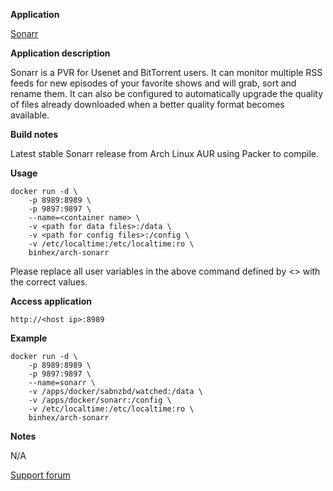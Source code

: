 **Application**

[Sonarr](https://sonarr.tv/)

**Application description**

Sonarr is a PVR for Usenet and BitTorrent users. It can monitor multiple RSS feeds for new episodes of your favorite shows and will grab, sort and rename them. It can also be configured to automatically upgrade the quality of files already downloaded when a better quality format becomes available.

**Build notes**

Latest stable Sonarr release from Arch Linux AUR using Packer to compile.

**Usage**
```
docker run -d \
	-p 8989:8989 \
	-p 9897:9897 \
	--name=<container name> \
	-v <path for data files>:/data \
	-v <path for config files>:/config \
	-v /etc/localtime:/etc/localtime:ro \
	binhex/arch-sonarr
```

Please replace all user variables in the above command defined by <> with the correct values.

**Access application**

`http://<host ip>:8989`

**Example**
```
docker run -d \
	-p 8989:8989 \
	-p 9897:9897 \
	--name=sonarr \
	-v /apps/docker/sabnzbd/watched:/data \
	-v /apps/docker/sonarr:/config \
	-v /etc/localtime:/etc/localtime:ro \
	binhex/arch-sonarr
```

**Notes**

N/A

[Support forum](http://lime-technology.com/forum/index.php?topic=45848.0)